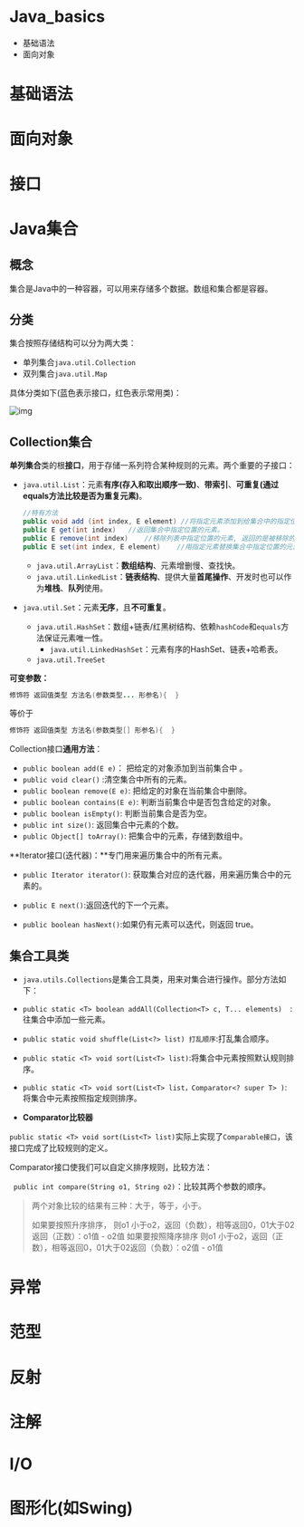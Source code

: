 # Java_basics
- 基础语法
- 面向对象

# 基础语法

# 面向对象

# 接口

# Java集合

## 概念

集合是Java中的一种容器，可以用来存储多个数据。数组和集合都是容器。

## 分类

集合按照存储结构可以分为两大类：

- 单列集合`java.util.Collection`
- 双列集合`java.util.Map`

具体分类如下(蓝色表示接口，红色表示常用类)：

![img](https://img2018.cnblogs.com/blog/1480948/201904/1480948-20190418134150126-789384923.png)

## Collection集合

**单列集合**类的根**接口**，用于存储一系列符合某种规则的元素。两个重要的子接口：

- `java.util.List`：元素**有序(存入和取出顺序一致)**、**带索引**、**可重复(通过equals方法比较是否为重复元素)**。

  ```java
  //特有方法
  public void add (int index, E element) //将指定元素添加到给集合中的指定位置上
  public E get(int index)	//返回集合中指定位置的元素。
  public E remove(int index)	//移除列表中指定位置的元素, 返回的是被移除的元素。
  public E set(int index, E element)	//用指定元素替换集合中指定位置的元素,返回值的更新前的元素。  
  ```

  - `java.util.ArrayList`：**数组结构**、元素增删慢、查找快。
  - `java.util.LinkedList`：**链表结构**、提供大量**首尾操作**、开发时也可以作为**堆栈**、**队列**使用。

- `java.util.Set`：元素**无序**，且**不可重复**。

  - `java.util.HashSet`：数组+链表/红黑树结构、依赖`hashCode`和`equals`方法保证元素唯一性。
    - `java.util.LinkedHashSet`：元素有序的HashSet、链表+哈希表。
  - `java.util.TreeSet`



**可变参数：**

```java
修饰符 返回值类型 方法名(参数类型... 形参名){  }
```

等价于

```java
修饰符 返回值类型 方法名(参数类型[] 形参名){  }
```



Collection接口**通用方法**：

* `public boolean add(E e)`：  把给定的对象添加到当前集合中 。
* `public void clear()` :清空集合中所有的元素。
* `public boolean remove(E e)`: 把给定的对象在当前集合中删除。
* `public boolean contains(E e)`: 判断当前集合中是否包含给定的对象。
* `public boolean isEmpty()`: 判断当前集合是否为空。
* `public int size()`: 返回集合中元素的个数。
* `public Object[] toArray()`: 把集合中的元素，存储到数组中。



**Iterator接口(迭代器)：**专门用来遍历集合中的所有元素。

- `public Iterator iterator()`: 获取集合对应的迭代器，用来遍历集合中的元素的。

- `public E next()`:返回迭代的下一个元素。
- `public boolean hasNext()`:如果仍有元素可以迭代，则返回 true。



## 集合工具类

* `java.utils.Collections`是集合工具类，用来对集合进行操作。部分方法如下：

- `public static <T> boolean addAll(Collection<T> c, T... elements)  `:往集合中添加一些元素。
- `public static void shuffle(List<?> list) 打乱顺序`:打乱集合顺序。
- `public static <T> void sort(List<T> list)`:将集合中元素按照默认规则排序。
- `public static <T> void sort(List<T> list，Comparator<? super T> )`:将集合中元素按照指定规则排序。



- **Comparator比较器**

`public static <T> void sort(List<T> list)`实际上实现了`Comparable接口`，该接口完成了比较规则的定义。

Comparator接口使我们可以自定义排序规则，比较方法：

` public int compare(String o1, String o2)`：比较其两个参数的顺序。

> 两个对象比较的结果有三种：大于，等于，小于。
>
> 如果要按照升序排序，
> 则o1 小于o2，返回（负数），相等返回0，01大于02返回（正数）：o1值 - o2值
> 如果要按照降序排序
> 则o1 小于o2，返回（正数），相等返回0，01大于02返回（负数）：o2值 - o1值

# 异常

# 范型

# 反射

# 注解

# I/O

# 图形化(如Swing)
